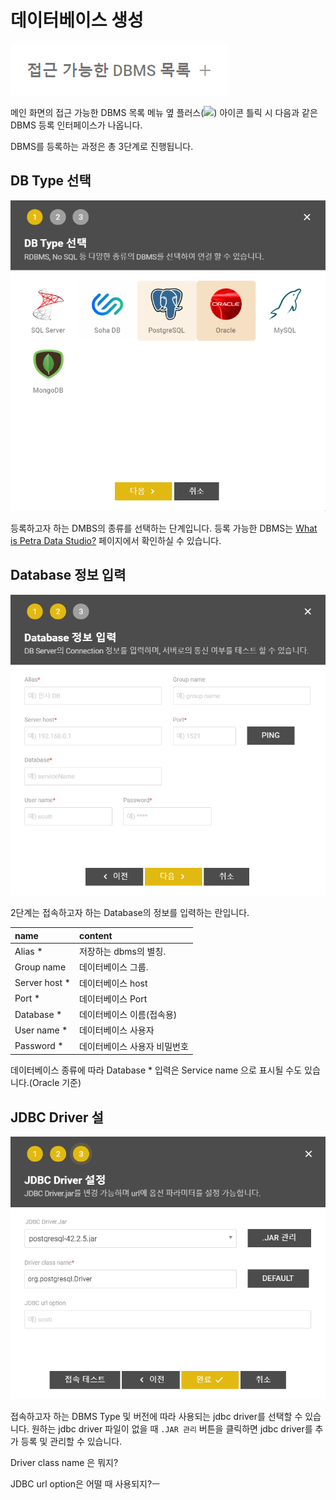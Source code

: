 # 데이터베이스 생성



![](../../.gitbook/assets/image%20%288%29.png)

 메인 화면의 접근 가능한 DBMS 목록 메뉴 옆 플러스\(![](https://lh4.googleusercontent.com/mSEqfiKf01iiv5-iDfDis-dWqL9t-jQEnLO7PB2Z5TlBgacy7CuRv_qveVmId2RFHYNaXs4Dt-FTaQ6RYjK1Ett3IbYygRSwfkkYRhUuJHVi8wY7kJgu3sZgvyoPJq6T0bXOhqEpDRI)\) 아이콘 틀릭 시 다음과 같은 DBMS 등록 인터페이스가 나옵니다. 

  DBMS를 등록하는 과정은 총 3단계로 진행됩니다. 



##  DB Type 선택 

![](../../.gitbook/assets/dbms-db-type-.png)

 등록하고자 하는 DMBS의 종류를 선택하는 단계입니다. 등록 가능한 DBMS는 [What is Petra Data Studio?](../what-is-petra-data-studio.md) 페이지에서 확인하실 수 있습니다. 



##   Database 정보 입력

![](../../.gitbook/assets/dbms-database-.png)

 2단계는 접속하고자 하는 Database의 정보를 입력하는 란입니다. 

| name | content |
| :--- | :--- |
|  Alias \* |  저장하는 dbms의 별칭.  |
|  Group name |  데이터베이스 그룹.  |
|  Server host \* |  데이터베이스 host  |
|  Port \* |  데이터베이스 Port  |
|  Database \* |  데이터베이스 이름\(접속용\)  |
|  User name \* |  데이터베이스 사용자  |
|  Password \* |  데이터베이스 사용자 비밀번호  |

 데이터베이스 종류에 따라 Database \* 입력은 Service name 으로 표시될 수도 있습니다.\(Oracle 기준\)



##  JDBC Driver 설

![](../../.gitbook/assets/dbms-jdbc-driver-.png)

 접속하고자 하는 DBMS Type 및 버전에 따라 사용되는 jdbc driver를 선택할 수 있습니다. 원하는 jdbc driver 파일이 없을 때 `.JAR 관리` 버튼을 클릭하면 jdbc driver를 추가 등록 및 관리할 수 있습니다. 

 Driver class name 은 뭐지?

 JDBC url option은 어떨 때 사용되지?ㅡ 



